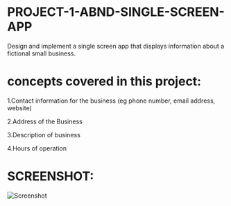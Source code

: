 # PROJECT-1-ABND-SINGLE-SCREEN-APP
Design and implement a single screen app that displays information about a fictional small business.

# concepts covered in this project:

1.Contact information for the business (eg phone number, email address, website)

2.Address of the Business

3.Description of business

4.Hours of operation


# SCREENSHOT:

![Screenshot](https://user-images.githubusercontent.com/27724580/27986367-5843dea8-63b3-11e7-9af5-b7692bc9bea9.png)
